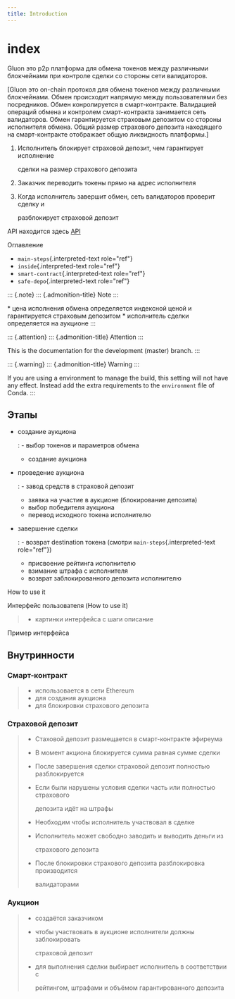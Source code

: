 ```yaml
---
title: Introduction
---
```


# index

Gluon это p2p платформа для обмена токенов между различными блокчейнами при контроле сделки со стороны сети валидаторов.

\[Gluon это on-chain протокол для обмена токенов между различными блокчейнами. Обмен происходит напрямую между пользователями без посредников. Обмен конролируется в смарт-контракте. Валидацией операций обмена и контролем смарт-контракта занимается сеть валидаторов. Обмен гарантируется страховым депозитом со стороны исполнителя обмена. Общий размер страхового депозита находящего на смарт-контракте отображает общую ликвидность платформы.\]

1. Исполнитель блокирует страховой депозит, чем гарантирует исполнение

   сделки на размер страхового депозита

2. Заказчик переводить токены прямо на адрес исполнителя
3. Когда исполнитель завершит обмен, сеть валидаторов проверит сделку и

   разблокирует страховой депозит

API находится здесь [API](http://dc.quantbrothers.com/index.html)

Оглавление

* `main-steps`{.interpreted-text role="ref"}
* `inside`{.interpreted-text role="ref"}
* `smart-contract`{.interpreted-text role="ref"}
* `safe-depo`{.interpreted-text role="ref"}

::: {.note} ::: {.admonition-title} Note :::

\* цена исполнения обмена определяется индексной ценой и гарантируется страховым депозитом \* исполнитель сделки определяется на аукционе :::

::: {.attention} ::: {.admonition-title} Attention :::

This is the documentation for the development \(master\) branch. :::

::: {.warning} ::: {.admonition-title} Warning :::

If you are using a environment to manage the build, this setting will not have any effect. Instead add the extra requirements to the `environment` file of Conda. :::

## Этапы <a id="main-steps"></a>

* создание аукциона

  : - выбор токенов и параметров обмена

  * создание аукциона

* проведение аукциона

  : - завод средств в страховой депозит

  * заявка на участие в аукционе \(блокирование депозита\)
  * выбор победителя аукциона
  * перевод исходного токена исполнителю

* завершение сделки

  : - возврат destination токена \(смотри `main-steps`{.interpreted-text role="ref"}\)

  * присвоение рейтинга исполнителю
  * взимание штрафа с исполнителя
  * возврат заблокированного депозита исполнителю

How to use it

Интерфейс пользователя \(How to use it\)

> * картинки интерфейса с шаги описание

Пример интерфейса

## Внутринности <a id="inside"></a>

### Смарт-контракт <a id="smart-contract"></a>

> * использовается в сети Ethereum
> * для создания аукциона
> * для блокировки страхового депозита

### Страховой депозит <a id="safe-depo"></a>

> * Стаховой депозит размещается в смарт-контракте эфиреума
> * В момент акциона блокируется сумма равная сумме сделки
> * После завершения сделки страховой депозит полностью разблокируется
> * Если были нарушены условия сделки часть или полностью страхового
>
>   депозита идёт на штрафы
>
> * Необходим чтобы исполнитель участвовал в сделке
> * Исполнитель может свободно заводить и выводить деньги из
>
>   страхового депозита
>
> * После блокировки страхового депозита разблокировка производится
>
>   валидаторами

### Аукцион

> * создаётся заказчиком
> * чтобы участвовать в аукционе исполнители должны заблокировать
>
>   страховой депозит
>
> * для выполнения сделки выбирает исполнитель в соответствии с
>
>   рейтингом, штрафами и объёмом гарантированного депозита

